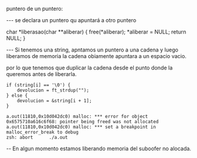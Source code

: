 puntero de un puntero:

--- se declara un puntero qu apuntará a otro puntero



char *liberasao(char **aliberar)
{
	free(*aliberar);
	*aliberar = NULL;
	return NULL;
}



--- Si tenemos una string, apntamos un puntero a una cadena y luego liberamos de memoria la cadena obiamente apuntara a un espacio vacio. 


por lo que tenemos que duplicar la cadena desde el punto donde la queremos antes de liberarla. 

    if (string[i] == '\0') {
        devolucion = ft_strdup("");
    } else {
        devolucion = &string[i + 1];
    }

	a.out(11810,0x10d042dc0) malloc: *** error for object 0x6575710a616c6f68: pointer being freed was not allocated
	a.out(11810,0x10d042dc0) malloc: *** set a breakpoint in malloc_error_break to debug
	zsh: abort      ./a.out

-- En algun momento estamos liberando memoria del suboofer no alocada. 
